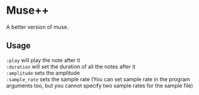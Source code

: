# Muse++

A better version of muse.

## Usage

`:play` will play the note after it\
`:duration` will set the duration of all the notes after it\
`:amplitude` sets the amplitude\
`:sample_rate` sets the sample rate (You can set sample rate in the program arguments too, but you cannot specify two sample rates for the sample file)
